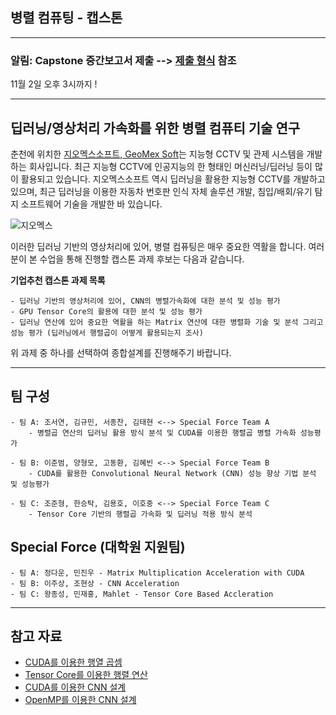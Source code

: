 ## 병렬 컴퓨팅 - 캡스톤


*  *  *

### 알림: Capstone 중간보고서 제출 --> [제출 형식](https://github.com/jeonggunlee/Parallel_Programming_2018_Fall/blob/master/Capstone/%EC%A4%91%EA%B0%84%EB%B3%B4%EA%B3%A0%EC%84%9C.hwp) 참조
   11월 2일 오후 3시까지 !

*  *  *

## 딥러닝/영상처리 가속화를 위한 병렬 컴퓨티 기술 연구

춘천에 위치한 [지오멕스소프트, GeoMex Soft](http://www.geomex.co.kr/KR/index.html)는 지능형 CCTV 및 관제 시스템을 개발하는 회사입니다.
최근 지능형 CCTV에 인공지능의 한 형태인 머신러닝/딥러닝 등이 많이 활용되고 있습니다. 지오멕스소프트 역시 딥러닝을 활용한 지능형 CCTV를 개발하고 있으며, 최근 딥러닝을 이용한 자동차 번호판 인식 자체 솔루션 개발, 침입/배회/유기 탐지 소프트웨어 기술을 개발한 바 있습니다.

![지오멕스](https://github.com/jeonggunlee/Parallel_Programming_2018_Fall/blob/master/img/geomex.JPG)


이러한 딥러닝 기반의 영상처리에 있어, 병렬 컴퓨팅은 매우 중요한 역활을 합니다. 여러분이 본 수업을 통해 진행할 캡스톤 과제 후보는 다음과 같습니다.

**기업추천 캡스톤 과제 목록**

    - 딥러닝 기반의 영상처리에 있어, CNN의 병렬가속화에 대한 분석 및 성능 평가
    - GPU Tensor Core의 활용에 대한 분석 및 성능 평가
    - 딥러닝 연산에 있어 중요한 역활을 하는 Matrix 연산에 대한 병렬화 기술 및 분석 그리고 성능 평가 (딥러닝에서 행렬곱이 어떻게 활용되는지 조사)
    
    
위 과제 중 하나를 선택하여 종합설계를 진행해주기 바랍니다.


*  *  *
## 팀 구성

    - 팀 A: 조서연, 김규민, 서종찬, 김태현 <--> Special Force Team A
        - 병렬곱 연산의 딥러닝 활용 방식 분석 및 CUDA를 이용한 행렬곱 병렬 가속화 성능평가
        
    - 팀 B: 이준범, 양형모, 고동환, 김혜빈 <--> Special Force Team B
        - CUDA를 활용한 Convolutional Neural Network (CNN) 성능 향상 기법 분석 및 성능평가
        
    - 팀 C: 조준형, 한승탁, 김용호, 이호중 <--> Special Force Team C
        - Tensor Core 기반의 행렬곱 가속화 및 딥러닝 적용 방식 분석
    

## Special Force (대학원 지원팀)

    - 팀 A: 정다운, 민진우 - Matrix Multiplication Acceleration with CUDA
    - 팀 B: 이주상, 조현상 - CNN Acceleration
    - 팀 C: 왕종성, 민재홍, Mahlet - Tensor Core Based Accleration
    
*  *  *

## 참고 자료
   - [CUDA를 이용한 행열 곱셈](https://sites.google.com/site/5kk73gpu2013/examples/example-matrixmul)
   - [Tensor Core를 이용한 행렬 연산](https://devblogs.nvidia.com/programming-tensor-cores-cuda-9/)
   - [CUDA를 이용한 CNN 설계](https://sites.google.com/site/5kk73gpu2013/assignment/cnn)
   - [OpenMP를 이용한 CNN 설계](https://github.com/m-tavana/CNN_OPENMP)
